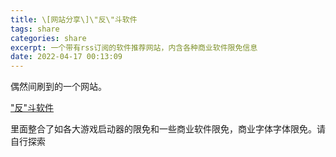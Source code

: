 ```yaml
---
title: \[网站分享\]\"反\"斗软件
tags: share
categories: share
excerpt: 一个带有rss订阅的软件推荐网站，内含各种商业软件限免信息
date: 2022-04-17 00:13:09
---
```



偶然间刷到的一个网站。

["反"斗软件](http://www.apprcn.com/)

里面整合了如各大游戏启动器的限免和一些商业软件限免，商业字体字体限免。请自行探索